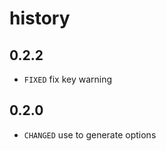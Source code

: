 # history

## 0.2.2

* `FIXED` fix key warning

## 0.2.0

* `CHANGED` use <Item> to generate options
